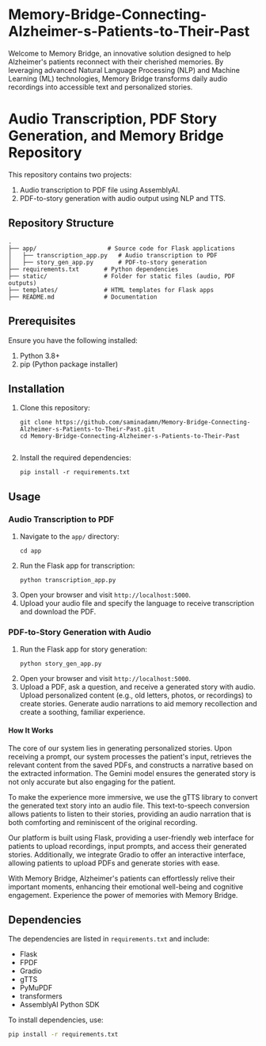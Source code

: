 # Memory-Bridge-Connecting-Alzheimer-s-Patients-to-Their-Past
Welcome to Memory Bridge, an innovative solution designed to help Alzheimer's patients reconnect with their cherished memories. By leveraging advanced Natural Language Processing (NLP) and Machine Learning (ML) technologies, Memory Bridge transforms daily audio recordings into accessible text and personalized stories.

# Audio Transcription, PDF Story Generation, and Memory Bridge Repository

This repository contains two projects:
1. Audio transcription to PDF file using AssemblyAI.
2. PDF-to-story generation with audio output using NLP and TTS.

## Repository Structure
```
.
├── app/                    # Source code for Flask applications
│   ├── transcription_app.py   # Audio transcription to PDF
│   ├── story_gen_app.py       # PDF-to-story generation
├── requirements.txt       # Python dependencies
├── static/                # Folder for static files (audio, PDF outputs)
├── templates/             # HTML templates for Flask apps
├── README.md              # Documentation
```

## Prerequisites
Ensure you have the following installed:
1. Python 3.8+
2. pip (Python package installer)

## Installation
1. Clone this repository:
   ```
   git clone https://github.com/saminadamn/Memory-Bridge-Connecting-Alzheimer-s-Patients-to-Their-Past.git
   cd Memory-Bridge-Connecting-Alzheimer-s-Patients-to-Their-Past
   ```
   ```

2. Install the required dependencies:
   ```
   pip install -r requirements.txt
   ```

## Usage

### Audio Transcription to PDF
1. Navigate to the `app/` directory:
   ```
   cd app
   ```
2. Run the Flask app for transcription:
   ```
   python transcription_app.py
   ```
3. Open your browser and visit `http://localhost:5000`.
4. Upload your audio file and specify the language to receive transcription and download the PDF.



### PDF-to-Story Generation with Audio
1. Run the Flask app for story generation:
   ```
   python story_gen_app.py
   ```
2. Open your browser and visit `http://localhost:5000`.
3. Upload a PDF, ask a question, and receive a generated story with audio.
Upload personalized content (e.g., old letters, photos, or recordings) to create stories. 
Generate audio narrations to aid memory recollection and create a soothing, familiar experience.

#### How It Works
The core of our system lies in generating personalized stories. Upon receiving a prompt, our system processes the patient's input, retrieves the relevant content from the saved PDFs, and constructs a narrative based on the extracted information. The Gemini model ensures the generated story is not only accurate but also engaging for the patient.

To make the experience more immersive, we use the gTTS library to convert the generated text story into an audio file. This text-to-speech conversion allows patients to listen to their stories, providing an audio narration that is both comforting and reminiscent of the original recording.

Our platform is built using Flask, providing a user-friendly web interface for patients to upload recordings, input prompts, and access their generated stories. Additionally, we integrate Gradio to offer an interactive interface, allowing patients to upload PDFs and generate stories with ease.

With Memory Bridge, Alzheimer's patients can effortlessly relive their important moments, enhancing their emotional well-being and cognitive engagement. Experience the power of memories with Memory Bridge.

## Dependencies
The dependencies are listed in `requirements.txt` and include:
- Flask
- FPDF
- Gradio
- gTTS
- PyMuPDF
- transformers
- AssemblyAI Python SDK

To install dependencies, use:
```bash
pip install -r requirements.txt
```
